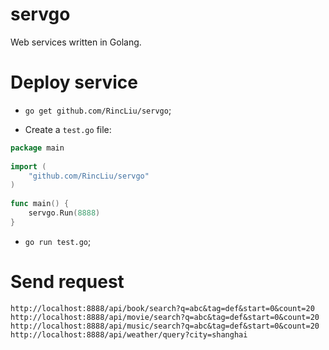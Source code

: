 servgo
===========

Web services written in Golang.

Deploy service
==========

* <CODE>go get github.com/RincLiu/servgo</CODE>;

* Create a <CODE>test.go</CODE> file:
```go
package main
	
import (
	"github.com/RincLiu/servgo"
)
	
func main() {
	servgo.Run(8888)
}
```

* <CODE>go run test.go</CODE>;

Send request
==========
```
http://localhost:8888/api/book/search?q=abc&tag=def&start=0&count=20
http://localhost:8888/api/movie/search?q=abc&tag=def&start=0&count=20
http://localhost:8888/api/music/search?q=abc&tag=def&start=0&count=20
http://localhost:8888/api/weather/query?city=shanghai
``` 
